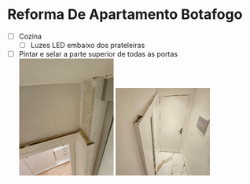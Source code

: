 # Reforma De Apartamento Botafogo


- [ ] Cozina
  - [ ] Luzes LED embaixo dos prateleiras

- [ ] Pintar e selar a parte superior de todas as portas
  <br><img src=fotos/Screenshot_20231021_171039_Gallery.jpg height=40% width=40%>
      <img src=fotos/Screenshot_20231021_171051_Gallery.jpg height=40% width=40%>
